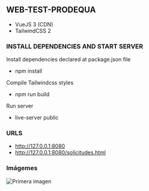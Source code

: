 ## WEB-TEST-PRODEQUA

- VueJS 3 (CDN)
- TailwindCSS 2

### INSTALL DEPENDENCIES AND START SERVER
Install dependencies declared at package.json file
- npm install

Compile Tailwindcss styles
- npm run build

Run server
- live-server public

### URLS
- http://127.0.0.1:8080
- http://127.0.0.1:8080/solicitudes.html

### Imágemes

![Primera imagen](https://drive.google.com/file/d/1X89gp3t6P8DuEsAPxdaDzL5Raafe4Jud/view?usp=sharing "a title")